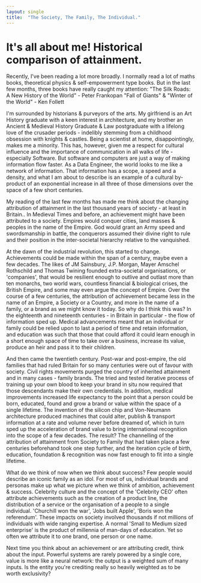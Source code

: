 ```yaml
---
layout: single
title:  "The Society, The Family, The Individual."
---
```

# It's all about me! Historical comparison of attainment.

Recently, I've been reading a lot more broadly. I normally read a lot of maths books, theoretical physics & self-empowerment type books. But in the last few months, three books have really caught my attention:
"The Silk Roads: A New History of the World" - Peter Frankopan
"Fall of Giants" & "Winter of the World" - Ken Follett

I'm surrounded by historians & purveyors of the arts. My girlfriend is an Art History graduate with a keen interest in architecture, and my brother an Ancient & Medieval History Graduate & Law postgraduate with a lifelong love of the crusader periods - indelibly stemming from a childhood obsession with knights & castles. Being a scientist at home, disappointingly, makes me a minority. This has, however, given me a respect for cultural influence and the importance of communication in all walks of life - especially Software. But software and computers are just a way of making information flow faster. As a Data Engineer, the world looks to me like a network of information. That information has a scope, a speed and a density, and what I am about to describe is an example of a cultural by-product of an exponential increase in all three of those dimensions over the space of a few short centuries.

My reading of the last few months has made me think about the changing attribution of attainment in the last thousand years of society - at least in Britain.. In Medieval Times and before, an achievement might have been attributed to a society. Empires would conquer cities, land masses & peoples in the name of the Empire. God would grant an Army speed and swordsmanship in battle, the conquerors assumed their divine right to rule and their position in the inter-societal hierarchy relative to the vanquished.

At the dawn of the industrial revolution, this started to change. Achievements could be made within the span of a century, maybe even a few decades. The likes of JM Sainsbury, J.P. Morgan, Mayer Amschel Rothschild and Thomas Twining founded extra-societal organisations, or 'companies', that would be resilient enough to outlive and outlast more than ten monarchs, two world wars, countless financial & biological crises, the British Empire, and some may even argue the concept of Empire. Over the course of a few centuries, the attribution of achievement became less in the name of an Empire, a Society or a Country, and more in the name of a family, or a brand as we might know it today. So why do I think this was? In the eighteenth and nineteenth centuries - in Britain in particular - the flow of information sped up. Medical advancements meant that an individual or family could be relied upon to last a period of time and retain information, and education was such that those that could afford it could learn enough in a short enough space of time to take over a business, increase its value, produce an heir and pass it to their children.

And then came the twentieth century. Post-war and post-empire, the old families that had ruled Britain for so many centuries were out of favour with society. Civil rights movements purged the country of inherited attainment and in many cases - family brands. The tried and tested iterative process of training up your own blood to keep your brand in situ now required that those descendants make their own credentials. In addition, medical improvements increased life expectancy to the point that a person could be born, educated, found and grow a brand or value within the space of a single lifetime. The invention of the silicon chip and Von-Neumann architecture produced machines that could alter, publish & transport information at a rate and volume never before dreamed of, which in turn sped up the acceleration of brand value to bring international recognition into the scope of a few decades. The result? The channelling of the attribution of attainment from Society to Family that had taken place a few centuries beforehand took one step further, and the iteration cycle of birth, education, foundation & recognition was now fast enough to fit into a single lifetime.

What do we think of now when we think about success? Few people would describe an iconic family as an idol. For most of us, individual brands and personas make up what we picture when we think of ambition, achievement & success. Celebrity culture and the concept of the 'Celebrity CEO' often attribute achievements such as the creation of a product line, the distribution of a service or the organisation of a people to a single individual. 'Churchill won the war', 'Jobs built Apple', 'Boris won the referendum'. These impacts on society involved thousands if not millions of individuals with wide ranging expertise. A normal 'Small to Medium sized enterprise' is the product of millennia of man-days of education. Yet so often we attribute it to one brand, one person or one name.

Next time you think about an achievement or are attributing credit, think about the input. Powerful systems are rarely powered by a single core, value is more like a neural network: the output is a weighted sum of many inputs. Is the entity you're crediting really so heavily weighted as to be worth exclusivity?
